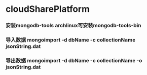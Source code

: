 # cloudSharePlatform
### 安装mongodb-tools archlinux可安装mongodb-tools-bin
### 导入数据 mongoimport -d dbName -c collectionName jsonString.dat 
### 导出数据 mongoimport -d dbName -c collectionName -o jsonString.dat 